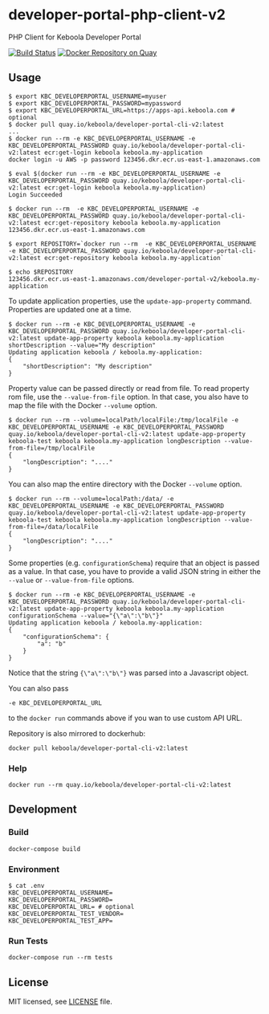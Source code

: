 # developer-portal-php-client-v2
PHP Client for Keboola Developer Portal

[![Build Status](https://travis-ci.com/keboola/developer-portal-cli-v2.svg?branch=master)](https://travis-ci.com/keboola/developer-portal-cli-v2)
[![Docker Repository on Quay](https://quay.io/repository/keboola/developer-portal-cli-v2/status "Docker Repository on Quay")](https://quay.io/repository/keboola/developer-portal-cli-v2)

## Usage

```
$ export KBC_DEVELOPERPORTAL_USERNAME=myuser
$ export KBC_DEVELOPERPORTAL_PASSWORD=mypassword
$ export KBC_DEVELOPERPORTAL_URL=https://apps-api.keboola.com # optional
$ docker pull quay.io/keboola/developer-portal-cli-v2:latest
...
$ docker run --rm -e KBC_DEVELOPERPORTAL_USERNAME -e KBC_DEVELOPERPORTAL_PASSWORD quay.io/keboola/developer-portal-cli-v2:latest ecr:get-login keboola keboola.my-application
docker login -u AWS -p password 123456.dkr.ecr.us-east-1.amazonaws.com

$ eval $(docker run --rm -e KBC_DEVELOPERPORTAL_USERNAME -e KBC_DEVELOPERPORTAL_PASSWORD quay.io/keboola/developer-portal-cli-v2:latest ecr:get-login keboola keboola.my-application)
Login Succeeded

$ docker run --rm  -e KBC_DEVELOPERPORTAL_USERNAME -e KBC_DEVELOPERPORTAL_PASSWORD quay.io/keboola/developer-portal-cli-v2:latest ecr:get-repository keboola keboola.my-application
123456.dkr.ecr.us-east-1.amazonaws.com

$ export REPOSITORY=`docker run --rm  -e KBC_DEVELOPERPORTAL_USERNAME -e KBC_DEVELOPERPORTAL_PASSWORD quay.io/keboola/developer-portal-cli-v2:latest ecr:get-repository keboola keboola.my-application`

$ echo $REPOSITORY
123456.dkr.ecr.us-east-1.amazonaws.com/developer-portal-v2/keboola.my-application
```

To update application properties, use the `update-app-property` command. Properties are updated one at a time. 
 
```
$ docker run --rm -e KBC_DEVELOPERPORTAL_USERNAME -e KBC_DEVELOPERPORTAL_PASSWORD quay.io/keboola/developer-portal-cli-v2:latest update-app-property keboola keboola.my-application shortDescription --value="My description"
Updating application keboola / keboola.my-application:
{
    "shortDescription": "My description"
}
```

Property value can be passed directly or read from file. To read property rom file, use the `--value-from-file` option. 
In that case, you also have to map the file with the Docker `--volume` option.

```
$ docker run --rm --volume=localPath/localFile:/tmp/localFile -e KBC_DEVELOPERPORTAL_USERNAME -e KBC_DEVELOPERPORTAL_PASSWORD quay.io/keboola/developer-portal-cli-v2:latest update-app-property keboola-test keboola keboola.my-application longDescription --value-from-file=/tmp/localFile
{
    "longDescription": "...."
}
```

You can also map the entire directory with the Docker `--volume` option.

```
$ docker run --rm --volume=localPath:/data/ -e KBC_DEVELOPERPORTAL_USERNAME -e KBC_DEVELOPERPORTAL_PASSWORD quay.io/keboola/developer-portal-cli-v2:latest update-app-property keboola-test keboola keboola.my-application longDescription --value-from-file=/data/localFile
{
    "longDescription": "...."
}
```

Some properties (e.g. `configurationSchema`) require that an object is passed as a value. In that case, you
have to provide a valid JSON string in either the `--value` or `--value-from-file` options.

```
$ docker run --rm -e KBC_DEVELOPERPORTAL_USERNAME -e KBC_DEVELOPERPORTAL_PASSWORD quay.io/keboola/developer-portal-cli-v2:latest update-app-property keboola keboola.my-application configurationSchema --value="{\"a\":\"b\"}"
Updating application keboola / keboola.my-application:
{
    "configurationSchema": {
        "a": "b"
    }
}
```

Notice that the string `{\"a\":\"b\"}` was parsed into a Javascript object. 

You can also pass
```
-e KBC_DEVELOPERPORTAL_URL
```

to the `docker run` commands above if you wan to use custom API URL. 

Repository is also mirrored to dockerhub:

```
docker pull keboola/developer-portal-cli-v2:latest
```

### Help

```
docker run --rm quay.io/keboola/developer-portal-cli-v2:latest
```

## Development

### Build

```
docker-compose build
```


### Environment

```
$ cat .env
KBC_DEVELOPERPORTAL_USERNAME=
KBC_DEVELOPERPORTAL_PASSWORD=
KBC_DEVELOPERPORTAL_URL= # optional
KBC_DEVELOPERPORTAL_TEST_VENDOR=
KBC_DEVELOPERPORTAL_TEST_APP=
```

### Run Tests

```
docker-compose run --rm tests
```

## License

MIT licensed, see [LICENSE](./LICENSE) file.
